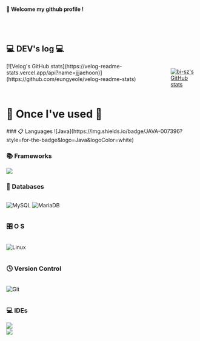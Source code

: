 
####  :wave: Welcome my github profile !

  
<br/>
<br/>

## 💻 DEV's log 💻
<div style="display:flex; flex-direction:row;">
  [![Velog's GitHub stats](https://velog-readme-stats.vercel.app/api?name=jjjaehoon)](https://github.com/eungyeole/velog-readme-stats)

  [![bi-sz's GitHub stats](https://github-readme-stats.vercel.app/api?username=jjjaehoon&include_all_commits=true&show_icons=true&theme=cobalt)](https://github.com/bi-sz/github-readme-stats)
</div>

# 🔨 Once I've used 🔨
<div style="display:flex; flex-direction:column; align-items:flex-start;">
  ### 📋 Languages
  ![Java](https://img.shields.io/badge/JAVA-007396?style=for-the-badge&logo=Java&logoColor=white)
  
  ### 📚 Frameworks
  <img src="https://img.shields.io/badge/Spring Boot-6DB33F?style=for-the-badge&logo=spring boot&logoColor=white">
  
  ### 💾 Databases
  ![MySQL](https://img.shields.io/badge/MySQL-4479A1?style=for-the-badge&logo=MySQL&logoColor=white) ![MariaDB](https://img.shields.io/badge/MariaDB-003545?style=for-the-badge&logo=mariadb&logoColor=white)
  
  ### 🎛️ O S
  ![Linux](https://img.shields.io/badge/Linux-FCC624?style=for-the-badge&logo=linux&logoColor=black)
  
  ### 🕓 Version Control
  ![Git](https://img.shields.io/badge/git-%23F05033.svg?style=for-the-badge&logo=git&logoColor=white)
  
  ### 💻 IDEs
  <img src="https://img.shields.io/badge/IntelliJ IDEA-000000.svg?style=for-the-badge&logo=intellij-idea&logoColor=white">
  <img src="https://img.shields.io/badge/DBeaver-4D4D4D?style=flat-square&logo=dbeaver&logoColor=white">
</div>

<br/>
<br/>
<br/>
